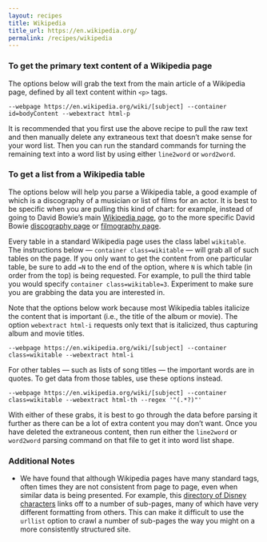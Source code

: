 ```yaml
---
layout: recipes
title: Wikipedia
title_url: https://en.wikipedia.org/
permalink: /recipes/wikipedia
---
```


### To get the primary text content of a Wikipedia page

The options below will grab the text from the main article of a Wikipedia page, defined by all text content within `<p>` tags.

```
--webpage https://en.wikipedia.org/wiki/[subject] --container id=bodyContent --webextract html-p
```
It is recommended that you first use the above recipe to pull the raw text and then manually delete any extraneous text that doesn’t make sense for your word list. Then you can run the standard commands for turning the remaining text into a word list by using either `line2word` or `word2word`.

### To get a list from a Wikipedia table

The options below will help you parse a Wikipedia table, a good example of which is a discography of a musician or list of films for an actor. It is best to be specific when you are pulling this kind of chart: for example, instead of going to David Bowie’s main [Wikipedia page](https://en.wikipedia.org/wiki/David_Bowie), go to the more specific David Bowie [discography page](https://en.wikipedia.org/wiki/David_Bowie_discography) or [filmography page](https://en.wikipedia.org/wiki/David_Bowie_filmography).

Every table in a standard Wikipedia page uses the class label `wikitable`. The instructions below — `container class=wikitable` — will grab all of such tables on the page. If you only want to get the content from one particular table, be sure to add `=N` to the end of the option, where `N` is which table (in order from the top) is being requested. For example, to pull the third table you would specify `container class=wikitable=3`. Experiment to make sure you are grabbing the data you are interested in.

Note that the options below work because most Wikipedia tables italicize the content that is important (i.e., the title of the album or movie). The option `webextract html-i` requests only text that is italicized, thus capturing album and movie titles.

```
--webpage https://en.wikipedia.org/wiki/[subject] --container class=wikitable --webextract html-i
```

For other tables — such as lists of song titles — the important words are in quotes. To get data from those tables, use these options instead.

```
--webpage https://en.wikipedia.org/wiki/[subject] --container class=wikitable --webextract html-th --regex '"(.*?)"'
```
With either of these grabs, it is best to go through the data before parsing it further as there can be a lot of extra content you may don’t want. Once you have deleted the extraneous content, then run either the `line2word` or `word2word` parsing command on that file to get it into word list shape.

### Additional Notes

*  We have found that although Wikipedia pages have many standard tags, often times they are not consistent from page to page, even when similar data is being presented. For example, this [directory of Disney characters](https://en.wikipedia.org/wiki/Category:Disney_animated_characters) links off to a number of sub-pages, many of which have very different formatting from others. This can make it difficult to use the `urllist` option to crawl a number of sub-pages the way you might on a more consistently structured site.
